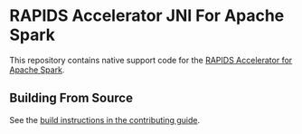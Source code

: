 


# RAPIDS Accelerator JNI For Apache Spark

This repository contains native support code for the
[RAPIDS Accelerator for Apache Spark](https://github.com/NVIDIA/spark-rapids).

## Building From Source

See the [build instructions in the contributing guide](CONTRIBUTING.md#building-from-source).


